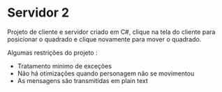 Servidor 2
==========

Projeto de cliente e servidor criado em C#,
clique na tela do cliente para posicionar o quadrado
e clique novamente para mover o quadrado.

Algumas restrições do projeto :
+ Tratamento minimo de exceções
+ Não há otimizações quando personagem não se movimentou
+ As mensagens são transmitidas em plain text

